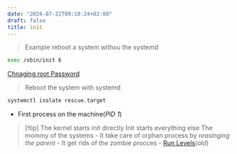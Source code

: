 ```yaml
---
date: "2024-07-22T09:10:24+02:00"
draft: false
title: init
---
```


>Example reboot a system withou the systemd 
```bash
exec /sbin/init 6 
```
[Chnaging root Password](/Notes/posts/redhat/boot_process#changing--the-root-password)

> Reboot the system with systemd 
```bash 
systemctl isolate rescue.target
```


- First process on the machine(*PID 1*)

> \[!tip\] The kernel starts init directly Init starts everything else
> The mommy of the systems - It take care of orphan process by
> *reasinging the parent* - It get rids of the zombie procces - [Run
> Levels](/Notes/posts/for_later/Run_Levels)(*old*)
